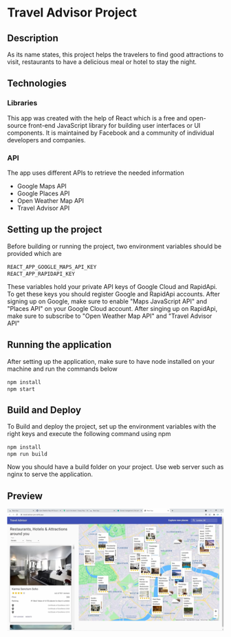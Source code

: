 # Travel Advisor Project

## Description

As its name states, this project helps the travelers to find good attractions to visit, restaurants to have a delicious meal or hotel to stay the night.

## Technologies

### Libraries

This app was created with the help of React which is a free and open-source front-end JavaScript library for building user interfaces or UI components. It is maintained by Facebook and a community of individual developers and companies.

### API

The app uses different APIs to retrieve the needed information

- Google Maps API
- Google Places API
- Open Weather Map API
- Travel Advisor API

## Setting up the project

Before building or running the project, two environment variables should be provided which are

```
REACT_APP_GOOGLE_MAPS_API_KEY
REACT_APP_RAPIDAPI_KEY
```

These variables hold your private API keys of Google Cloud and RapidApi.
To get these keys you should register Google and RapidApi accounts.
After signing up on Google, make sure to enable "Maps JavaScript API" and "Places API" on your Google Cloud account.
After singing up on RapidApi, make sure to subscribe to "Open Weather Map API" and "Travel Advisor API"

## Running the application

After setting up the application, make sure to have node installed on your machine and run the commands below

```
npm install
npm start
```

## Build and Deploy

To Build and deploy the project, set up the environment variables with the right keys and execute the following command using npm

```
npm install
npm run build
```

Now you should have a build folder on your project.
Use web server such as nginx to serve the application.

## Preview

![Main](preview-images/app-preview.png)
